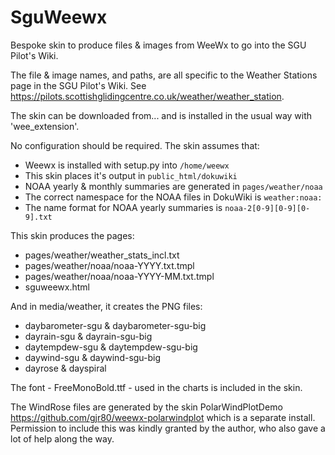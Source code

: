 # SguWeewx
Bespoke skin to produce files &amp; images from WeeWx to go into the SGU Pilot's Wiki.  

The file & image names, and paths, are all specific to the Weather Stations page 
in the SGU Pilot's Wiki.  See https://pilots.scottishglidingcentre.co.uk/weather/weather_station.

The skin can be downloaded from...  and is installed in the usual way with 'wee_extension'.  

No configuration should be required.  The skin assumes that:  
  * Weewx is installed with setup.py into ``/home/weewx``
  * This skin places it's output in ``public_html/dokuwiki``
  * NOAA yearly & monthly summaries are generated in ``pages/weather/noaa``  
  * The correct namespace for the NOAA files in DokuWiki is ``weather:noaa:``  
  * The name format for NOAA yearly summaries is ``noaa-2[0-9][0-9][0-9].txt``
  
This skin produces the pages:  
  * pages/weather/weather_stats_incl.txt  
  * pages/weather/noaa/noaa-YYYY.txt.tmpl  
  * pages/weather/noaa/noaa-YYYY-MM.txt.tmpl  
  * sguweewx.html  
  
And in media/weather, it creates the PNG files:  
   * daybarometer-sgu & daybarometer-sgu-big 
   * dayrain-sgu & dayrain-sgu-big
   * daytempdew-sgu & daytempdew-sgu-big
   * daywind-sgu & daywind-sgu-big  
   * dayrose & dayspiral
 
The font - FreeMonoBold.ttf - used in the charts is included in the skin. 

The WindRose files are generated by the skin PolarWindPlotDemo  https://github.com/gjr80/weewx-polarwindplot which is a separate install.  Permission to include this was kindly granted by the author, who also gave a lot of help along the way.
